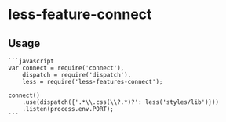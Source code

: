 less-feature-connect
=======

Usage
-----

    ```javascript
	var connect = require('connect'),
		dispatch = require('dispatch'),
	    less = require('less-features-connect');

	connect()
	    .use(dispatch({'.*\\.css(\\?.*)?': less('styles/lib')}))
	    .listen(process.env.PORT);
    ```

